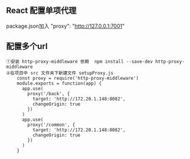 <!--
 * @Author: 卢勇其
 * @Date: 2020-05-23 15:53:13
 * @LastEditors: your name
 * @LastEditTime: 2020-05-25 16:03:07
--> 

## React 配置单项代理
   package.json加入   "proxy": "http://127.0.0.1:7001"
   
## 配置多个url
    ①安装 http-proxy-middleware 依赖  npm install --save-dev http-proxy-middleware
    ②在项目中 src 文件夹下新建文件 setupProxy.js 
        const proxy = require('http-proxy-middleware')
        module.exports = function(app) {
          app.use(
            proxy('/back', {
              target: 'http://172.20.1.148:8082',
              changeOrigin: true
            })
          )
          app.use(
            proxy('/common', {
              target: 'http://172.20.1.148:8082',
              changeOrigin: true
            })
          )
        }

